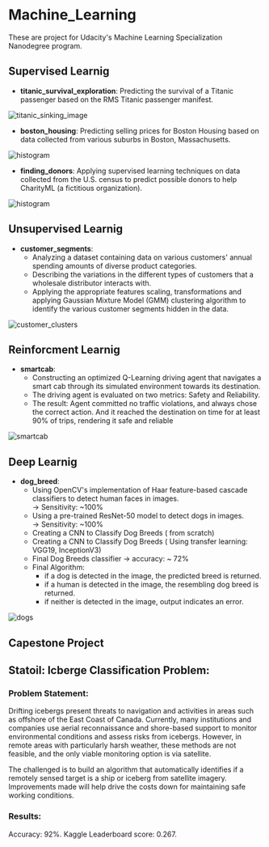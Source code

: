 # Machine_Learning

These are project for Udacity's Machine Learning Specialization Nanodegree program. 

## Supervised Learnig
- **titanic_survival_exploration**: Predicting the survival of a Titanic passenger based on the RMS Titanic passenger manifest.

![titanic_sinking_image](https://github.com/youssef-ahmed/Machine_Learning_Nanodegree/blob/master/snapshots/titanic.jpg)


- **boston_housing**: Predicting selling prices for Boston Housing based on data collected from various suburbs in Boston, Massachusetts.

![histogram](https://github.com/youssef-ahmed/Machine_Learning_Nanodegree/blob/master/snapshots/housesbanner.png)

- **finding_donors**: Applying supervised learning techniques on data collected from the U.S. census to predict possible donors to help CharityML (a fictitious organization).

![histogram](https://github.com/youssef-ahmed/Machine_Learning_Nanodegree/blob/master/snapshots/fgdonors.png)

## Unsupervised Learnig
- **customer_segments**:
  - Analyzing a dataset containing data on various customers' annual spending amounts of diverse product categories.
  - Describing the variations in the different types of customers that a wholesale distributor interacts with.
  - Applying the appropriate features scaling, transformations and applying Gaussian Mixture Model (GMM) clustering algorithm to identify the various customer segments hidden in the data.
  
![customer_clusters](https://github.com/youssef-ahmed/Machine_Learning_Nanodegree/blob/master/snapshots/cusseg.png)

## Reinforcment Learnig
- **smartcab**:
  - Constructing an optimized Q-Learning driving agent that navigates a smart cab through its simulated environment towards its destination.
  - The driving agent is evaluated on two metrics: Safety and Reliability.
  - The result: Agent committed no traffic violations, and always chose the correct action. And it reached the destination on time for at least 90% of trips, rendering it safe and reliable

![smartcab](https://github.com/youssef-ahmed/Machine_Learning_Nanodegree/blob/master/snapshots/smartcap.PNG)


## Deep Learnig
- **dog_breed**: 
  - Using OpenCV's implementation of Haar feature-based cascade classifiers to detect human faces in images.  
  -> Sensitivity: ~100%
  - Using a pre-trained ResNet-50 model to detect dogs in images.  
  -> Sensitivity: ~100%
  - Creating a CNN to Classify Dog Breeds ( from scratch)
  - Creating a CNN to Classify Dog Breeds ( Using transfer learning: VGG19, InceptionV3)
  - Final Dog Breeds classifier -> accuracy: ~ 72%
  - Final Algorithm:
    - if a dog is detected in the image, the predicted breed is returned.
    - if a human is detected in the image, the resembling dog breed is returned.
    - if neither is detected in the image, output indicates an error.
 
![dogs](https://github.com/youssef-ahmed/Machine_Learning_Nanodegree/blob/master/snapshots/dog_breed.PNG) 

## Capestone Project
## Statoil: Icberge Classification Problem:  

### Problem Statement:
Drifting icebergs present threats to navigation and activities in areas such as offshore of the East Coast of Canada. Currently, many institutions and companies use aerial reconnaissance and shore-based support to monitor environmental conditions and assess risks from icebergs. However, in remote areas with particularly harsh weather, these methods are not feasible, and the only viable monitoring option is via satellite.  

The challenged is to build an algorithm that automatically identifies if a remotely sensed target is a ship or iceberg from satellite imagery. Improvements made will help drive the costs down for maintaining safe working conditions.

### Results:

Accuracy: 92%.
Kaggle Leaderboard score: 0.267.

